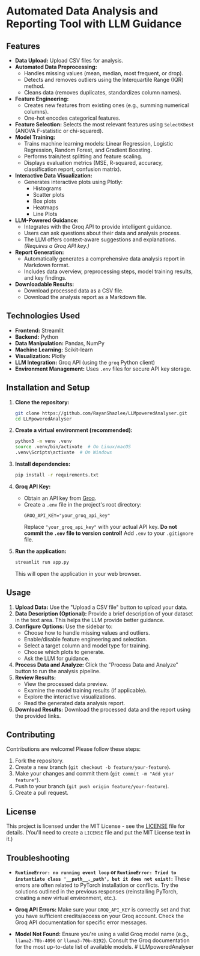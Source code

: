 # Automated Data Analysis and Reporting Tool with LLM Guidance

## Features

*   **Data Upload:** Upload CSV files for analysis.
*   **Automated Data Preprocessing:**
    *   Handles missing values (mean, median, most frequent, or drop).
    *   Detects and removes outliers using the Interquartile Range (IQR) method.
    *   Cleans data (removes duplicates, standardizes column names).
*   **Feature Engineering:**
    *   Creates new features from existing ones (e.g., summing numerical columns).
    *   One-hot encodes categorical features.
*   **Feature Selection:** Selects the most relevant features using `SelectKBest` (ANOVA F-statistic or chi-squared).
*   **Model Training:**
    *   Trains machine learning models: Linear Regression, Logistic Regression, Random Forest, and Gradient Boosting.
    *   Performs train/test splitting and feature scaling.
    *   Displays evaluation metrics (MSE, R-squared, accuracy, classification report, confusion matrix).
*   **Interactive Data Visualization:**
    *   Generates interactive plots using Plotly:
        *   Histograms
        *   Scatter plots
        *   Box plots
        *   Heatmaps
        *   Line Plots
*   **LLM-Powered Guidance:**
    *   Integrates with the Groq API to provide intelligent guidance.
    *   Users can ask questions about their data and analysis process.
    *   The LLM offers context-aware suggestions and explanations.  _(Requires a Groq API key.)_
*   **Report Generation:**
    *   Automatically generates a comprehensive data analysis report in Markdown format.
    *   Includes data overview, preprocessing steps, model training results, and key findings.
*   **Downloadable Results:**
    *   Download processed data as a CSV file.
    *   Download the analysis report as a Markdown file.

## Technologies Used

*   **Frontend:** Streamlit
*   **Backend:** Python
*   **Data Manipulation:** Pandas, NumPy
*   **Machine Learning:** Scikit-learn
*   **Visualization:** Plotly
*   **LLM Integration:** Groq API (using the `groq` Python client)
*   **Environment Management:** Uses `.env` files for secure API key storage.

## Installation and Setup

1.  **Clone the repository:**

    ```bash
    git clone https://github.com/RayanShazlee/LLMpoweredAnalyser.git
    cd LLMpoweredAnalyser
    ```

2.  **Create a virtual environment (recommended):**

    ```bash
    python3 -m venv .venv
    source .venv/bin/activate  # On Linux/macOS
    .venv\Scripts\activate  # On Windows
    ```

3.  **Install dependencies:**

    ```bash
    pip install -r requirements.txt
    ```

4.  **Groq API Key:**
    *   Obtain an API key from [Groq](https://console.groq.com/).
    *   Create a `.env` file in the project's root directory:
        ```
        GROQ_API_KEY="your_groq_api_key"
        ```
        Replace `"your_groq_api_key"` with your actual API key.  **Do not commit the `.env` file to version control!**  Add `.env` to your `.gitignore` file.

5.  **Run the application:**

    ```bash
    streamlit run app.py
    ```

    This will open the application in your web browser.

## Usage

1.  **Upload Data:**  Use the "Upload a CSV file" button to upload your data.
2.  **Data Description (Optional):**  Provide a brief description of your dataset in the text area. This helps the LLM provide better guidance.
3.  **Configure Options:** Use the sidebar to:
    *   Choose how to handle missing values and outliers.
    *   Enable/disable feature engineering and selection.
    *   Select a target column and model type for training.
    *   Choose which plots to generate.
    *   Ask the LLM for guidance.
4.  **Process Data and Analyze:** Click the "Process Data and Analyze" button to run the analysis pipeline.
5.  **Review Results:**
    *   View the processed data preview.
    *   Examine the model training results (if applicable).
    *   Explore the interactive visualizations.
    *   Read the generated data analysis report.
6.  **Download Results:** Download the processed data and the report using the provided links.

## Contributing

Contributions are welcome!  Please follow these steps:

1.  Fork the repository.
2.  Create a new branch (`git checkout -b feature/your-feature`).
3.  Make your changes and commit them (`git commit -m "Add your feature"`).
4.  Push to your branch (`git push origin feature/your-feature`).
5.  Create a pull request.

## License

This project is licensed under the MIT License - see the [LICENSE](LICENSE) file for details.  (You'll need to create a `LICENSE` file and put the MIT License text in it.)

## Troubleshooting
*   **`RuntimeError: no running event loop` or `RuntimeError: Tried to instantiate class '__path__._path', but it does not exist!`:** These errors are often related to PyTorch installation or conflicts. Try the solutions outlined in the previous responses (reinstalling PyTorch, creating a new virtual environment, etc.).

*  **Groq API Errors:** Make sure your `GROQ_API_KEY` is correctly set and that you have sufficient credits/access on your Groq account.  Check the Groq API documentation for specific error messages.

* **Model Not Found:** Ensure you're using a valid Groq model name (e.g., `llama2-70b-4096` or `llama3-70b-8192`). Consult the Groq documentation for the most up-to-date list of available models.
#   L L M p o w e r e d A n a l y s e r  
 